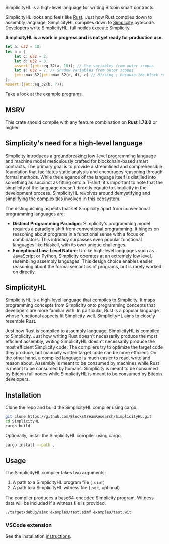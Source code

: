 SimplicityHL is a high-level language for writing Bitcoin smart contracts.

SimplicityHL looks and feels like [Rust](https://www.rust-lang.org). Just how Rust compiles down to assembly language, SimplicityHL compiles down to [Simplicity](https://github.com/BlockstreamResearch/simplicity) bytecode. Developers write SimplicityHL, full nodes execute Simplicity.

**SimplicityHL is a work in progress and is not yet ready for production use.**

```rust
let a: u32 = 10;
let b = {
    let c: u32 = 2;
    let d: u32 = 3;
    assert!(jet::eq_32(a, 10)); // Use variables from outer scopes
    let a: u32 = 7; // Shadow variables from outer scopes
    jet::max_32(jet::max_32(c, d), a) // Missing ; because the block returns a value
};
assert!(jet::eq_32(b, 7));
```

Take a look at the [example programs](https://github.com/BlockstreamResearch/SimplicityHL/tree/master/examples).

## MSRV

This crate should compile with any feature combination on **Rust 1.78.0** or higher.

## Simplicity's need for a high-level language

Simplicity introduces a groundbreaking low-level programming language and machine model meticulously crafted for blockchain-based smart contracts. The primary goal is to provide a streamlined and comprehensible foundation that facilitates static analysis and encourages reasoning through formal methods. While the elegance of the language itself is distilled into something as succinct as fitting onto a T-shirt, it's important to note that the simplicity of the language doesn't directly equate to simplicity in the development process. SimplicityHL revolves around demystifying and simplifying the complexities involved in this ecosystem.

The distinguishing aspects that set Simplicity apart from conventional programming languages are:

- **Distinct Programming Paradigm**: Simplicity's programming model requires a paradigm shift from conventional programming. It hinges on reasoning about programs in a functional sense with a focus on combinators. This intricacy surpasses even popular functional languages like Haskell, with its own unique challenges.
- **Exceptional Low-Level Nature**: Unlike high-level languages such as JavaScript or Python, Simplicity operates at an extremely low level, resembling assembly languages. This design choice enables easier reasoning about the formal semantics of programs, but is rarely worked on directly.

## SimplicityHL

SimplicityHL is a high-level language that compiles to Simplicity. It maps programming concepts from Simplicity onto programming concepts that developers are more familiar with. In particular, Rust is a popular language whose functional aspects fit Simplicity well. SimplicityHL aims to closely resemble Rust.

Just how Rust is compiled to assembly language, SimplicityHL is compiled to Simplicity. Just how writing Rust doesn't necessarily produce the most efficient assembly, writing SimplicityHL doesn't necessarily produce the most efficient Simplicity code. The compilers try to optimize the target code they produce, but manually written target code can be more efficient. On the other hand, a compiled language is much easier to read, write and reason about. Assembly is meant to be consumed by machines while Rust is meant to be consumed by humans. Simplicity is meant to be consumed by Bitcoin full nodes while SimplicityHL is meant to be consumed by Bitcoin developers.

## Installation

Clone the repo and build the SimplicityHL compiler using cargo.

```bash
git clone https://github.com/BlockstreamResearch/SimplicityHL.git
cd SimplicityHL
cargo build
```

Optionally, install the SimplicityHL compiler using cargo.

```bash
cargo install --path .
```

## Usage

The SimplicityHL compiler takes two arguments:

1. A path to a SimplicityHL program file (`.simf`)
1. A path to a SimplicityHL witness file (`.wit`, optional)

The compiler produces a base64-encoded Simplicity program. Witness data will be included if a witness file is provided.

```bash
./target/debug/simc examples/test.simf examples/test.wit
```

### VSCode extension

See the installation [instructions](./vscode/README.md).
